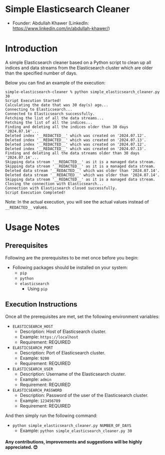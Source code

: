 # Simple Elasticsearch Cleaner

- Founder: Abdullah Khawer (LinkedIn: https://www.linkedin.com/in/abdullah-khawer/)

# Introduction

A simple Elasticsearch cleaner based on a Python script to clean up all indices and data streams
from the Elasticsearch cluster which are older than the specified number of days.

Below you can find an example of the execution:
```
simple-elasticsearch-cleaner % python simple_elasticsearch_cleaner.py 30
Script Execution Started!
Calculating the date that was 30 day(s) ago...
Connecting to Elasticsearch...
Connected to Elasticsearch successfully.
Fetching the list of all the data streams...
Fetching the list of all the indices...
Finding and deleting all the indices older than 30 days '2024.07.14'...
Deleted index '__REDACTED__' which was created on '2024.07.12'.
Deleted index '__REDACTED__' which was created on '2024.07.13'.
Deleted index '__REDACTED__' which was created on '2024.07.12'.
Deleted index '__REDACTED__' which was created on '2024.07.13'.
Finding and deleting all the data streams older than 30 days '2024.07.14'...
Skipping data stream '__REDACTED__' as it is a managed data stream.
Skipping data stream '__REDACTED__' as it is a managed data stream.
Deleted data stream '__REDACTED__' which was older than '2024.07.14'.
Deleted data stream '__REDACTED__' which was older than '2024.07.14'.
Skipping data stream '__REDACTED__' as it is a managed data stream.
Closing the connection with Elasticsearch...
Connection with Elasticsearch closed successfully.
Script Execution Completed!
```

Note: In the actual execution, you will see the actual values instead of `__REDACTED__` values.

# Usage Notes

## Prerequisites

Following are the prerequisites to be met once before you begin:

- Following packages should be installed on your system:
   - `pip`
   - `python`
   - `elasticsearch`
      - Using `pip`

## Execution Instructions

Once all the prerequisites are met, set the following environment variables:
   - `ELASTICSEARCH_HOST`
      - Description: Host of Elasticsearch cluster.
      - Example: `https://localhost`
      - Requirement: REQUIRED
   - `ELASTICSEARCH_PORT`
      - Description: Port of Elasticsearch cluster.
      - Example: `9200`
      - Requirement: REQUIRED
   - `ELASTICSEARCH_USER`
      - Description: Username of the Elasticsearch cluster.
      - Example: `admin`
      - Requirement: REQUIRED
   - `ELASTICSEARCH_PASSWORD`
      - Description: Password of the user of the Elasticsearch cluster.
      - Example: `123456789`
      - Requirement: REQUIRED

And then simply run the following command:
- `python simple_elasticsearch_cleaner.py NUMBER_OF_DAYS`
   - Example: `python simple_elasticsearch_cleaner.py 30`

#### Any contributions, improvements and suggestions will be highly appreciated. 😊
